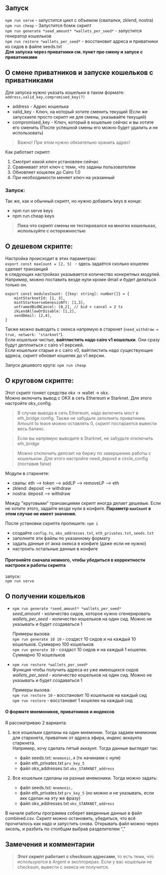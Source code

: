 ## Запуск

`npm run serve` - запустится цикл с объемом (свапалки, zklend, nostra)  
`npm run cheap` -  Запустится бомж скрипт  
`npm run generate *seed_amount* *wallets_per_seed*` - запустится генератор кошельков  
`npm run restore *wallets_per_seed*` - восстановит адреса и приватники из сидов в файле seeds.txt  
**Для запуска через приватники см. пункт про смену и запуск с приватниками**

## О смене приватников и запуске кошельков с приватниками
Для запуска нужно указать кошельки в таком формате:
`address,valid_key,compromised_key(?)`
- address - Адрес кошелька
- valid_key - Ключ, на который хотите сменить текущий (Если же запускаете просто скрипт не для смены, указывайте текущий)
- compromised_key - Ключ, который в кошельке сейчас и вы хотите его сменить (После успешной смены его можно будет удалить и не использовать)  

> Важно! При этом нужно обязательно хранить адрес!

Как работает скрипт:
1. Смотрит какой ключ установлен сейчас
2. Сравнивает этот ключ с теми, что заданы пользователем
3. Обновляет кошелек до Cairo 1.0
4. При необходимости меняет ключ на указанный

### Запуск:  
Так же, как и обычный скрипт, но нужно добавить keys в конце:  
- npm run serve keys
- npm run cheap keys

> **Пока что скрипт смены не тестировался на многих кошельках, используйте с осторожностью**

## О дешевом скрипте:
Настройка происходит в этих параметрах:  
`export const maxCount = [2, 5] ` - здесь задаётся сколько кошелек сделает транзакций  
в следующих настройках указывается количество конкретных модулей. Например, можно поставить везде нули кроме dmail и будет делаться только он.  
```
export const modulesCount: {[key: string]: number[]} = { 
    mintStarknetId: [1, 3],
    mintStarkverseGenesisNft: [1,3],
    unframedBidNCancel: [0,2], // bid + cancel = 2 tx
    zkLendAllowOrDisable: [1,2],
    sendDmail: [2,4],
}
```

Также можно выводить с окекса напрямую в старкнет (`need_withdraw = true, network: "starknet"`).  
Если кошельки чистые, **вайтлистить надо cairo v1 кошельки**. Они сразу будут деплоиться с cairo v1 версией.  
Если кошельки старые и с cairo v0, вайтлистить надо существующие адреса, скрипт обновит кошелек до v1 версии.  

Запуск дешевого круга: `npm run cheap`  

## О круговом скрипте:
Этот скрипт гоняет средства okx -> wallet -> okx.  
Можно включить вывод с OKX в сеть Ethereum и Starknet. Для этого настройте okx_config.
> В случае вывода в сеть Ethereum, надо включить мост в eth_bridge config. Также не забудьте заполнить приватники. Amount to leave можно оставлять 0, скрипт постарается вывести весь баланс.  

> Если вы напрямую выводите в Starknet, не забудьте отключить eth_bridge  

> Можно отключить депозит на биржу по завершению работы с кошельком. Для этого настройте need_deposit в circle_config (поставив false)

Модули в старкнете:
- свапы: eth --> token --> addLP --> removeLP --> eth
- zklend: deposit --> withdraw  
- nostra: deposit --> withdraw  

Между "круговыми" транзакциями скрипт иногда делает дешевые. Если не хотите этого, задайте везде нули в конфиге. **Параметр `maxCount` в этом случае не имеет значения.**  


После установки скрипта пропишите: `npm i`  
- создайте `config.ts`, `okx_addresses.txt`, `eth_privates.txt`, `seeds.txt`  
- заполните эти файлы по указанному формату  
- задать данные от акка окекса в конфиге (даже если не нужно)  
- настроить остальные данные в конфиге  

#### Прогоняйте сначала немного, чтобы убедиться в корректности настроек и работы скрипта
запуск:  
`npm run serve`

## О получении кошельков
- `npm run generate *seed_amount* *wallets_per_seed*`  
    *seed_amount* - количество сидов, которое нужно сгенерировать
    *wallets_per_seed* - количество кошельков на один сид. Можно не указывать и будет создаваться 1  

    Примеры вызова:  
    `npm run generate 10 10` - создаст 10 сидов и на каждый 10 кошельков. Суммарно 100 кошельков  
    `npm run generate 10` - создаст 10 сидов и на каждый 1 кошелек. Суммарно 10 кошельков  
- `npm run restore *wallets_per_seed*`  
    Функция чтобы получить адреса из уже имеющихся сидов  
    *wallets_per_seed* - количество кошельков на один сид. Можно не указывать и будет создаваться 1  
    
    Примеры вызова:  
    `npm run restore 10` - восстановит 10 кошельков на каждый сид  
    `npm run restore` - восстановит 1 кошелек на каждый сид  

#### О формате мнемоников, приватников и индексов  
Я рассматриваю 2 варианта:
1. все кошельки сделаны на один мнемоник. Тогда задаем мнемоник для старкнета, приватник от адреса эфира, индекс аккаунта старкнета.  
Например, хочу сделать пятый аккаунт. Тогда данные выглядят так:
    - файл seeds.txt: `mnemonic,4` (тк начинаем с нуля)
    - файл eth_privates.txt `prv_key_5`
    - файл okx_addresses.txt `okx_STARKNET_address`

2. Все кошельки сделаны на разные мнемоники. Тогда можно задать:  
    - файл seeds.txt: `mnemonic,`
    - файл eth_privates.txt `prv_key_5` (но можно и не указывать, если акк сделан на эту же фразу)
    - файл okx_addresses.txt `okx_STARKNET_address`

В начале работы программа соберет введенные данные в файл combined.csv. Скрипт можно остановить, убедиться, что всё прочиталось как надо и запустить снова. Открывать файл можно через эксель, и разбить по столбцам выбрав разделителем "," 


## Замечения и комментарии
> **Этот скрипт работает с checksum адресами**, то есть теми, что используются в Argent и эксплорерах. Если у вас кошельки не checksum, вывести с окекса не получится.
